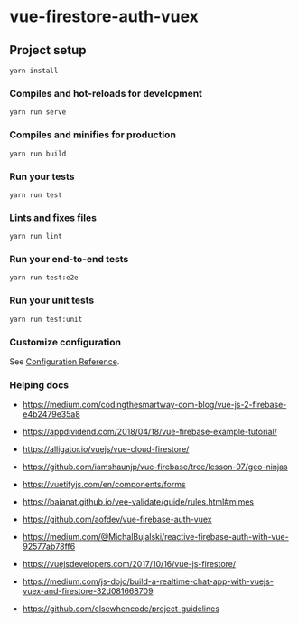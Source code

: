 # vue-firestore-auth-vuex

## Project setup
```
yarn install
```

### Compiles and hot-reloads for development
```
yarn run serve
```

### Compiles and minifies for production
```
yarn run build
```

### Run your tests
```
yarn run test
```

### Lints and fixes files
```
yarn run lint
```

### Run your end-to-end tests
```
yarn run test:e2e
```

### Run your unit tests
```
yarn run test:unit
```

### Customize configuration
See [Configuration Reference](https://cli.vuejs.org/config/).


### Helping docs

- https://medium.com/codingthesmartway-com-blog/vue-js-2-firebase-e4b2479e35a8
- https://appdividend.com/2018/04/18/vue-firebase-example-tutorial/


- https://alligator.io/vuejs/vue-cloud-firestore/

- https://github.com/iamshaunjp/vue-firebase/tree/lesson-97/geo-ninjas
- https://vuetifyjs.com/en/components/forms
- https://baianat.github.io/vee-validate/guide/rules.html#mimes
- https://github.com/aofdev/vue-firebase-auth-vuex
- https://medium.com/@MichalBujalski/reactive-firebase-auth-with-vue-92577ab78ff6
- https://vuejsdevelopers.com/2017/10/16/vue-js-firestore/
- https://medium.com/js-dojo/build-a-realtime-chat-app-with-vuejs-vuex-and-firestore-32d081668709

- https://github.com/elsewhencode/project-guidelines